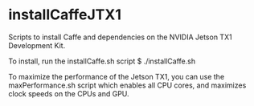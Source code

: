 # installCaffeJTX1
Scripts to install Caffe and dependencies on the NVIDIA Jetson TX1 Development Kit.

To install, run the installCaffe.sh script
$ ./installCaffe.sh

To maximize the performance of the Jetson TX1, you can use the maxPerformance.sh script which enables all CPU cores, and maximizes clock speeds on the CPUs and GPU.
